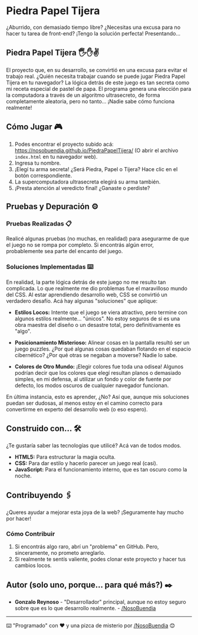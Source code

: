 # Piedra Papel Tijera 

¿Aburrido, con demasiado tiempo libre? ¿Necesitas una excusa para no hacer tu tarea de front-end? 
¡Tengo la solución perfecta! Presentando...

## Piedra Papel Tijera 🖐️✋✌️

El proyecto que, en su desarrollo, se convirtió en una excusa para evitar el trabajo real. ¿Quién necesita trabajar cuando se puede jugar Piedra Papel Tijera en tu navegador?
La lógica detrás de este juego es tan secreta como mi receta especial de pastel de papa. El programa genera una elección para la computadora a través de un algoritmo ultrasecreto, de forma completamente aleatoria, pero no tanto... ¡Nadie sabe cómo funciona realmente!

## Cómo Jugar 🎮

1. Podes encontrar el proyecto subido acá: https://nosobuendia.github.io/PiedraPapelTijera/
   (O abrir el archivo `index.html` en tu navegador web).
2. Ingresa tu nombre.
2. ¡Elegí tu arma secreta! ¿Será Piedra, Papel o Tijera? Hace clic en el botón correspondiente.
3. La supercomputadora ultrasecreta elegirá su arma también.
4. ¡Presta atención al veredicto final! ¿Ganaste o perdiste? 

## Pruebas y Depuración ⚙️

### Pruebas Realizadas 📋

Realicé algunas pruebas (no muchas, en realidad) para asegurarme de que el juego no se rompa por completo. Si encontrás algún error, probablemente sea parte del encanto del juego.


### Soluciones Implementadas ⌨️

En realidad, la parte lógica detrás de este juego no me resulto tan complicada. Lo que realmente me dio problemas fue el maravilloso mundo del CSS. Al estar aprendiendo desarrollo web, CSS se convirtió un verdadero desafío. Acá hay algunas "soluciones" que aplique:

- **Estilos Locos:** Intente que el juego se viera atractivo, pero termine con algunos estilos realmente... "únicos". No estoy seguros de si es una obra maestra del diseño o un desastre total, pero definitivamente es "algo".

- **Posicionamiento Misterioso:** Alinear cosas en la pantalla resultó ser un juego puzzles. ¿Por qué algunas cosas quedaban flotando en el espacio cibernético? ¿Por qué otras se negaban a moverse? Nadie lo sabe.

- **Colores de Otro Mundo:** ¡Elegir colores fue toda una odisea! Algunos podrían decir que los colores que elegí resultan planos o demasiado simples, en mi defensa, al utilizar un fondo y color de fuente por defecto, los modos oscuros de cualquier navegador funcionan.

En última instancia, esto es aprender, ¿No? Así que, aunque mis soluciones puedan ser dudosas, al menos estoy en el camino correcto para convertirme en experto del desarrollo web (o eso espero).


## Construido con... 🛠️

¿Te gustaría saber las tecnologías que utilicé? Acá van de todos modos.

- **HTML5:** Para estructurar la magia oculta.
- **CSS:** Para dar estilo y hacerlo parecer un juego real (casi).
- **JavaScript:** Para el funcionamiento interno, que es tan oscuro como la noche.

## Contribuyendo 🖇️

¿Queres ayudar a mejorar esta joya de la web? ¡Seguramente hay mucho por hacer!

### Cómo Contribuir

1. Si encontrás algo raro, abrí un "problema" en GitHub. Pero, sinceramente, no prometo arreglarlo.
2. Si realmente te sentís valiente, podes clonar este proyecto y hacer tus cambios locos.

## Autor (solo uno, porque... para qué más?) ✒️

- **Gonzalo Reynoso** - "Desarrollador" principal, aunque no estoy seguro sobre que es lo que desarrollo realmente. -  [/NosoBuendia](https://github.com/NosoBuendia) 

---
⌨️ "Programado" con ❤️ y una pizca de misterio por  [/NosoBuendia](https://github.com/NosoBuendia)  😊
